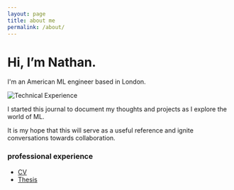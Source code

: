 ```yaml
---
layout: page
title: about me
permalink: /about/
---
```


# Hi, I’m Nathan. 

I'm an American ML engineer based in London.

![Technical Experience](https://itsnemoooo.github.io/assets/images/skills.png)

I started this journal to document my thoughts and projects as I explore the world of ML. 

It is my hope that this will serve as a useful reference and ignite conversations towards collaboration.

### professional experience
- [CV](assets/NCarey.pdf)
- [Thesis](assets/Thesis.pdf)